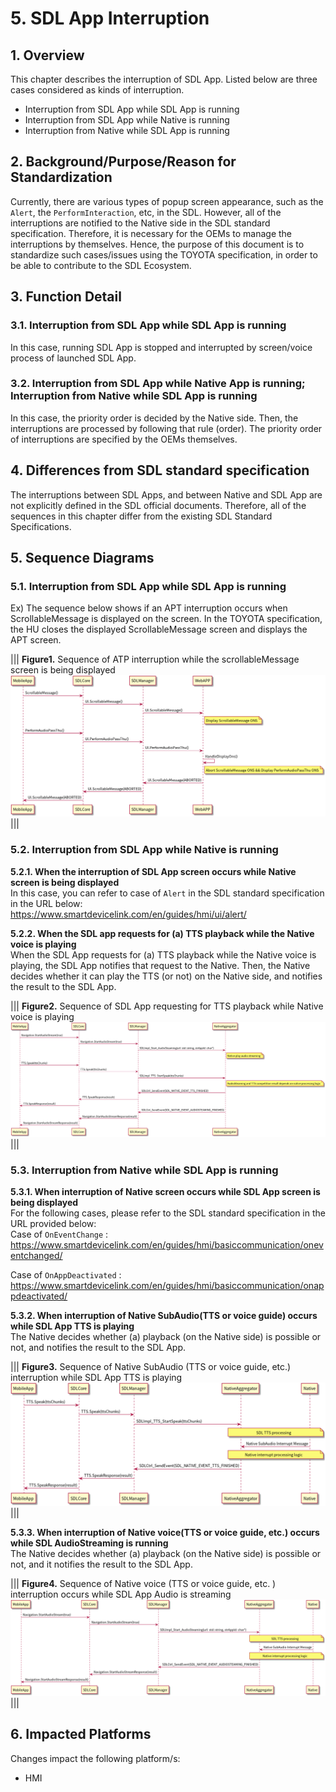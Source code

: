 # 5. SDL App Interruption

## 1. Overview
This chapter describes the interruption of SDL App.
Listed below are three cases considered as kinds of interruption.
- Interruption from SDL App while SDL App is running
- Interruption from SDL App while Native is running
- Interruption from Native while SDL App is running

## 2. Background/Purpose/Reason for Standardization
Currently, there are various types of popup screen appearance, such as the `Alert`, the `PerformInteraction`, etc, in the SDL.
However, all of the interruptions are notified to the Native side in the SDL standard specification. Therefore, it is necessary for the OEMs to manage the interruptions by themselves.
Hence, the purpose of this document is to standardize such cases/issues using the TOYOTA specification, in order to be able to contribute to the SDL Ecosystem.

## 3. Function Detail
### 3.1. Interruption from SDL App while SDL App is running
In this case, running SDL App is stopped and interrupted by screen/voice process of launched SDL App.

### 3.2. Interruption from SDL App while Native App is running; Interruption from Native while SDL App is running
In this case, the priority order is decided by the Native side. Then, the interruptions are processed by following that rule (order).
The priority order of interruptions are specified by the OEMs themselves.

## 4. Differences from SDL standard specification
The interruptions between SDL Apps, and between Native and SDL App are not explicitly defined in the SDL official documents.
Therefore, all of the sequences in this chapter differ from the existing SDL Standard Specifications.

## 5. Sequence Diagrams
### 5.1. Interruption from SDL App while SDL App is running
Ex) The sequence below shows if an APT interruption occurs when ScrollableMessage is displayed on the screen.
In the TOYOTA specification, the HU closes the displayed ScrollableMessage screen and displays the APT screen.

|||
**Figure1.** Sequence of ATP interruption while the scrollableMessage screen is being displayed
![figure1.atp_interruption.png](./assets/figure1.atp_interruption.png)
|||

### 5.2.  Interruption from SDL App while Native is running
<b>5.2.1. When the interruption of SDL App screen occurs while Native screen is being displayed</b><br>
In this case, you can refer to case of `Alert` in the SDL standard specification in the URL below:
<br>
<https://www.smartdevicelink.com/en/guides/hmi/ui/alert/>

<b>5.2.2. When the SDL app requests for (a) TTS playback while the Native voice is playing</b><br>
When the SDL App requests for (a) TTS playback while the Native voice is playing, the SDL App notifies that request to the Native.
Then, the Native decides whether it can play the TTS (or not) on the Native side, and notifies the result to the SDL App.

|||
**Figure2.** Sequence of SDL App requesting for TTS playback while Native voice is playing
![figure2.sdl_app_requesting_for_tts_playback.png](./assets/figure2.sdl_app_requesting_for_tts_playback.png)
|||

### 5.3. Interruption from Native while SDL App is running
<b>5.3.1. When interruption of Native screen occurs while SDL App screen is being displayed</b><br>
For the following cases, please refer to the SDL standard specification in the URL provided below:
<br>
Case of `OnEventChange` :
<https://www.smartdevicelink.com/en/guides/hmi/basiccommunication/oneventchanged/>

Case of `OnAppDeactivated` :
<https://www.smartdevicelink.com/en/guides/hmi/basiccommunication/onappdeactivated/>

<b>5.3.2. When interruption of Native SubAudio(TTS or voice guide) occurs while SDL App TTS is playing</b><br>
The Native decides whether (a) playback (on the Native side) is possible or not, and notifies the result to the SDL App.

|||
**Figure3.** Sequence of Native SubAudio (TTS or voice guide, etc.) interruption while SDL App TTS is playing
![figure3.native_subaudio_interruption.png](./assets/figure3.native_subaudio_interruption.png)
|||

<b>5.3.3. When interruption of Native voice(TTS or voice guide, etc.) occurs while SDL AudioStreaming is running</b><br>
The Native decides whether (a) playback (on the Native side) is possible or not, and it notifies the result to the SDL App.

|||
**Figure4.** Sequence of Native voice (TTS or voice guide, etc. ) interruption occurs while SDL App Audio is streaming
![figure4.native_voice_interruption.png](./assets/figure4.native_voice_interruption.png)
|||

## 6. Impacted Platforms
Changes impact the following platform/s:
- HMI